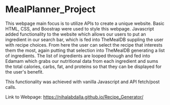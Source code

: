 # MealPlanner_Project

This webpage main focus is to utilize APIs to create a unique website. 
Basic HTML, CSS, and Boostrap were used to style this webpage.
Javascript added functionality to the website which allows our users to put an ingredient in our search bar, which is fed into TheMealDB suppling the user with recipe choices. From here the user can select the recipe that interests them the most, again putting that selection into TheMealDB generating a list of ingredients. The list of ingredients are looped through and fed into Edamam which grabs our nutritional data from each ingredient and sums the total calories, carbs, fat, and proteins so that they can be displayed for the user's benefit. 

This functionality was achieved with vanilla Javascript and API fetch/post calls. 

Link to Webpage: https://nihalabdalla.github.io/Recipe_Generator/

